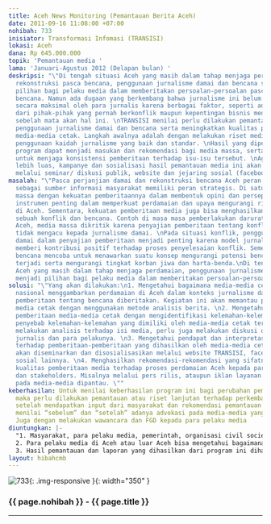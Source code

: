 ```yaml
---
title: Aceh News Monitoring (Pemantauan Berita Aceh)
date: 2011-09-16 11:08:00 +07:00
nohibah: 733
inisiator: Transformasi Infomasi (TRANSISI)
lokasi: Aceh
dana: Rp 645.000.000
topik: 'Pemantauan media '
lama: 'Januari-Agustus 2012 (Delapan bulan) '
deskripsi: "\"Di tengah situasi Aceh yang masih dalam tahap menjaga perdamaian dan
  rekonstruksi pasca bencana, penggunaan jurnalisme damai dan bencana seharusnya menjadi
  pilihan bagi pelaku media dalam memberitakan persoalan-persoalan pasca-konflik dan
  bencana. Namun ada dugaan yang berkembang bahwa jurnalisme ini belum dimanfaatkan
  secara maksimal oleh para jurnalis karena berbagai faktor, seperti adanya tekanan
  dari pihak-pihak yang pernah berkonflik maupun kepentingan bisnis media yang menganggap
  sebelah mata akan hal ini. \nTRANSISI menilai perlu dilakukan pemantauan untuk mendorong
  penggunaan jurnalisme damai dan bencana serta meningkatkan kualitas pemberitaan
  media-media cetak. Langkah awalnya adalah dengan melakukan riset media dalam konteks
  penggunaan kaidah jurnalisme yang baik dan standar. \nHasil yang diperoleh dari
  program dapat menjadi masukan dan rekomendasi bagi media massa, serta menjadi bahan
  untuk menjaga konsistensi pemberitaan terhadap isu-isu tersebut. \nAgar berdampak
  lebih luas, kampanye dan sosialisasi hasil pemantauan media ini akan disosialisasikan
  melalui seminar/ diskusi publik, website dan jejaring sosial (facebook, twitter)\""
masalah: "\"Pasca perjanjian damai dan rekonstruksi bencana Aceh peran media massa
  sebagai sumber informasi masyarakat memiliki peran strategis. Di satu sisi, media
  massa dengan kekuatan pemberitaannya dalam membentuk opini dan persepsi publik merupakan
  instrumen penting dalam memperkuat perdamaian dan upaya mengurangi risiko bencana
  di Aceh. Sementara, kekuatan pemberitaan media juga bisa menghasilkan dan/atau memperparah
  sebuah konflik dan bencana. Contoh di masa masa pemberlakukan darurat militer di
  Aceh, media massa dikritik karena penyajian pemberitaan tentang konflik Aceh yang
  tidak mengacu kepada jurnalisme damai. \nPada situasi konflik, penggunaan jurnalisme
  damai dalam penyajian pemberitaan menjadi penting karena model jurnalisme ini mampu
  memberi kontribusi positif terhadap proses penyelesaian konflik. Sementara jurnalisme
  bencana mencoba untuk menawarkan suatu konsep mengurangi potensi bencana yang akan
  terjadi serta mengurangi tingkat korban jiwa dan harta-benda.\nDi tengah situasi
  Aceh yang masih dalam tahap menjaga perdamaian, penggunaan jurnalisme damai seharusnya
  menjadi pilihan bagi pelaku media dalam memberitakan persoalan-persoalan pascakonflik.\""
solusi: "\"Yang akan dilakukan:\n1. Mengetahui bagaimana media-media cetak lokal dan
  nasional menggambarkan perdamaian di Aceh dalam konteks jurnalisme damai serta bagaimana
  pemberitaan tentang bencana diberitakan. Kegiatan ini akan memantau pemberitaan
  media cetak dengan menggunakan metode analisis berita. \n2. Mengetahui kualitas
  pemberitaan media-media cetak dengan mengidentifikasi kelemahan-kelemahan dan faktor-faktor
  penyebab kelemahan-kelemahan yang dimiliki oleh media-media cetak tersebut. Selain
  melakukan analisis terhadap isi media, perlu juga melakukan diskusi dengan para
  jurnalis dan para pelakunya. \n3. Mengetahui pendapat dan interpretasi masyarakat
  terhadap pemberitaan-pemberitaan yang dihasilkan oleh media-media cetak. Hasil riset
  akan diseminarkan dan disosialisasikan melalui website TRANSISI, facebook dan jejaring
  sosial lainnya. \n4. Menghasilkan rekomendasi-rekomendasi yang sifatnya dapat meningkatkan
  kualitas pemberitaan media terhadap proses perdamaian Aceh kepada para pelaku media
  dan stakeholders. Misalnya melalui pers rilis, ataupun iklan layanan masyarakat
  pada media-media dipantau. \""
keberhasilan: Untuk menilai keberhasilan program ini bagi perubahan pemberitaan media,
  maka perlu dilakukan pemantauan atau riset lanjutan terhadap perkembangan pemberitaan
  setelah mendapatkan input dari masyarakat dan rekomendasi pemantauan ini. Jadi dengan
  menilai “sebelum” dan “setelah” adanya advokasi pada media-media yang dipantau.
  Juga dengan melakukan wawancara dan FGD kepada para pelaku media
diuntungkan: |-
  "1. Masyarakat, para pelaku media, pemerintah, organisasi civil society, swasta di Aceh karena mengetahui kualitas, kelemahan-kelemahan media tersebut serta penyebab kelemahan-kelemahan tersebut.
  2. Para pelaku media di Aceh atau luar Aceh bisa mengetahui bagaimana pendapat dan interpretasi masyarakat mengenai pemberitaan isu-isu pemberitaan yang dihasilkan dari media-media tersebut.
  3. Hasil pemantauan dan laporan yang dihasilkan dari program ini diharapkan bisa menjadi alat kontrol bagi media-media cetak yang saat ini memberitakan isu-isu pasca-konflik dan bencana Aceh. "
layout: hibahcmb
---
```


![733](/static/img/hibahcmb/733.png){: .img-responsive }{: width="350" }

### {{ page.nohibah }} - {{ page.title }}

---
